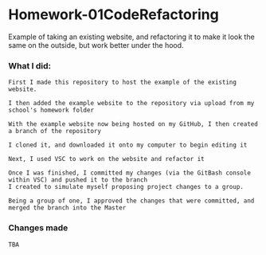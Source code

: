 # Homework-01CodeRefactoring
Example of taking an existing website, and refactoring it to make it look the same on the outside, but work better under the hood.

### What I did: 

	First I made this repository to host the example of the existing website.
	
	I then added the example website to the repository via upload from my school's homework folder
	
	With the example website now being hosted on my GitHub, I then created a branch of the repository
	
	I cloned it, and downloaded it onto my computer to begin editing it
	
	Next, I used VSC to work on the website and refactor it
	
	Once I was finished, I committed my changes (via the GitBash console within VSC) and pushed it to the branch 
	I created to simulate myself proposing project changes to a group. 
	
	Being a group of one, I approved the changes that were committed, and merged the branch into the Master
	
	
### Changes made
	
	TBA
